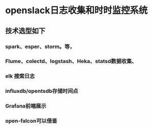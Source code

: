 # openslack日志收集和时时监控系统

## 技术选型如下
### spark、esper、storm。等，
### Flume、colectd、logstash、Heka、statsd数据收集、
### elk 搜索日志
### influxdb/opentsdb存储时间点
### Grafana前端展示
### open-falcon可以借鉴
